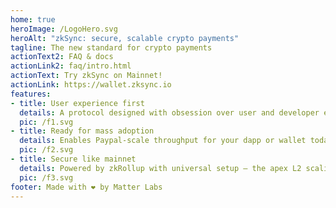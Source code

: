 ```yaml
---
home: true
heroImage: /LogoHero.svg
heroAlt: "zkSync: secure, scalable crypto payments"
tagline: The new standard for crypto payments
actionText2: FAQ & docs
actionLink2: faq/intro.html
actionText: Try zkSync on Mainnet!
actionLink: https://wallet.zksync.io
features:
- title: User experience first
  details: A protocol designed with obsession over user and developer experience.
  pic: /f1.svg
- title: Ready for mass adoption
  details: Enables Paypal-scale throughput for your dapp or wallet today.
  pic: /f2.svg
- title: Secure like mainnet
  details: Powered by zkRollup with universal setup — the apex L2 scaling solution.
  pic: /f3.svg
footer: Made with ❤️ by Matter Labs
---
```

